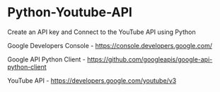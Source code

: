 # Python-Youtube-API
Create an API key and Connect to the YouTube API using Python

Google Developers Console - https://console.developers.google.com/


Google API Python Client - https://github.com/googleapis/google-api-python-client

YouTube API - https://developers.google.com/youtube/v3
